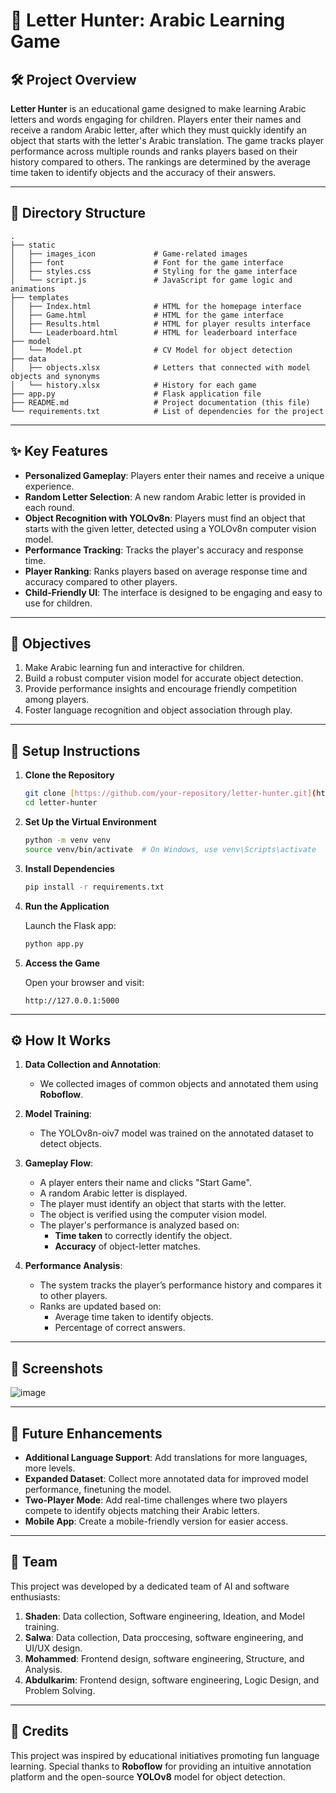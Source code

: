 # 🏹 Letter Hunter: Arabic Learning Game

## 🛠️ Project Overview

**Letter Hunter** is an educational game designed to make learning Arabic letters and words engaging for children. Players enter their names and receive a random Arabic letter, after which they must quickly identify an object that starts with the letter's Arabic translation. The game tracks player performance across multiple rounds and ranks players based on their history compared to others. The rankings are determined by the average time taken to identify objects and the accuracy of their answers.

---

## 📂 Directory Structure

```plaintext
.
├── static
│   ├── images_icon             # Game-related images
│   ├── font                    # Font for the game interface
│   ├── styles.css              # Styling for the game interface
│   └── script.js               # JavaScript for game logic and animations
├── templates
│   ├── Index.html              # HTML for the homepage interface
│   ├── Game.html               # HTML for the game interface
│   ├── Results.html            # HTML for player results interface
│   └── Leaderboard.html        # HTML for leaderboard interface
├── model
│   └── Model.pt                # CV Model for object detection
├── data
│   ├── objects.xlsx            # Letters that connected with model objects and synonyms
│   └── history.xlsx            # History for each game
├── app.py                      # Flask application file
├── README.md                   # Project documentation (this file)
└── requirements.txt            # List of dependencies for the project
```

---

## ✨ Key Features

- **Personalized Gameplay**: Players enter their names and receive a unique experience.
- **Random Letter Selection**: A new random Arabic letter is provided in each round.
- **Object Recognition with YOLOv8n**: Players must find an object that starts with the given letter, detected using a YOLOv8n computer vision model.
- **Performance Tracking**: Tracks the player's accuracy and response time.
- **Player Ranking**: Ranks players based on average response time and accuracy compared to other players.
- **Child-Friendly UI**: The interface is designed to be engaging and easy to use for children.

---

## 🎯 Objectives

1. Make Arabic learning fun and interactive for children.
2. Build a robust computer vision model for accurate object detection.
3. Provide performance insights and encourage friendly competition among players.
4. Foster language recognition and object association through play.

---

## 🚀 Setup Instructions

1. **Clone the Repository**

   ```bash
   git clone [https://github.com/your-repository/letter-hunter.git](https://github.com/AI-bootcamp/capstone-project-letterhunter.git)
   cd letter-hunter
   ```

2. **Set Up the Virtual Environment**

   ```bash
   python -m venv venv
   source venv/bin/activate  # On Windows, use venv\Scripts\activate
   ```

3. **Install Dependencies**

   ```bash
   pip install -r requirements.txt
   ```

4. **Run the Application**

   Launch the Flask app:

   ```bash
   python app.py
   ```

5. **Access the Game**

   Open your browser and visit:

   ```plaintext
   http://127.0.0.1:5000
   ```

---

## ⚙️ How It Works

1. **Data Collection and Annotation**:
   - We collected images of common objects and annotated them using **Roboflow**.

2. **Model Training**:
   - The YOLOv8n-oiv7 model was trained on the annotated dataset to detect objects.

3. **Gameplay Flow**:
   - A player enters their name and clicks "Start Game".
   - A random Arabic letter is displayed.
   - The player must identify an object that starts with the letter.
   - The object is verified using the computer vision model.
   - The player's performance is analyzed based on:
     - **Time taken** to correctly identify the object.
     - **Accuracy** of object-letter matches.

4. **Performance Analysis**:
   - The system tracks the player’s performance history and compares it to other players.
   - Ranks are updated based on:
     - Average time taken to identify objects.
     - Percentage of correct answers.

---

## 📸 Screenshots

![image](https://github.com/user-attachments/assets/d5dc6a79-78ae-4353-bdb4-478868e931a2)


---

## 🔮 Future Enhancements

- **Additional Language Support**: Add translations for more languages, more levels.
- **Expanded Dataset**: Collect more annotated data for improved model performance, finetuning the model.
- **Two-Player Mode**: Add real-time challenges where two players compete to identify objects matching their Arabic letters.
- **Mobile App**: Create a mobile-friendly version for easier access.

---

## 👥 Team

This project was developed by a dedicated team of AI and software enthusiasts:

1. **Shaden**: Data collection, Software engineering, Ideation, and Model training.
2. **Salwa**: Data collection, Data proccesing, software engineering, and UI/UX design.
3. **Mohammed**: Frontend design, software engineering, Structure, and Analysis.
4. **Abdulkarim**: Frontend design, software engineering, Logic Design, and Problem Solving.

---

## 📜 Credits

This project was inspired by educational initiatives promoting fun language learning. Special thanks to **Roboflow** for providing an intuitive annotation platform and the open-source **YOLOv8** model for object detection.
